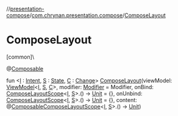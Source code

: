 //[presentation-compose](../../index.md)/[com.chrynan.presentation.compose](index.md)/[ComposeLayout](-compose-layout.md)

# ComposeLayout

[common]\

@[Composable](https://developer.android.com/reference/kotlin/androidx/compose/runtime/Composable.html)

fun &lt;[I](-compose-layout.md) : [Intent](../../../presentation-core/presentation-core/com.chrynan.presentation/-intent/index.md), [S](-compose-layout.md) : [State](../../../presentation-core/presentation-core/com.chrynan.presentation/-state/index.md), [C](-compose-layout.md) : [Change](../../../presentation-core/presentation-core/com.chrynan.presentation/-change/index.md)&gt; [ComposeLayout](-compose-layout.md)(viewModel: [ViewModel](../../../presentation-core/presentation-core/com.chrynan.presentation/-view-model/index.md)&lt;[I](-compose-layout.md), [S](-compose-layout.md), [C](-compose-layout.md)&gt;, modifier: [Modifier](https://developer.android.com/reference/kotlin/androidx/compose/ui/Modifier.html) = Modifier, onBind: [ComposeLayoutScope](-compose-layout-scope/index.md)&lt;[I](-compose-layout.md), [S](-compose-layout.md)&gt;.() -&gt; [Unit](https://kotlinlang.org/api/latest/jvm/stdlib/kotlin/-unit/index.html) = {}, onUnbind: [ComposeLayoutScope](-compose-layout-scope/index.md)&lt;[I](-compose-layout.md), [S](-compose-layout.md)&gt;.() -&gt; [Unit](https://kotlinlang.org/api/latest/jvm/stdlib/kotlin/-unit/index.html) = {}, content: @[Composable](https://developer.android.com/reference/kotlin/androidx/compose/runtime/Composable.html)[ComposeLayoutScope](-compose-layout-scope/index.md)&lt;[I](-compose-layout.md), [S](-compose-layout.md)&gt;.() -&gt; [Unit](https://kotlinlang.org/api/latest/jvm/stdlib/kotlin/-unit/index.html))
